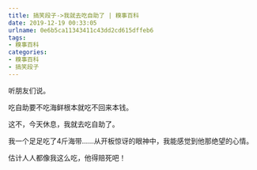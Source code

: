 ```yaml
---
title: 搞笑段子->我就去吃自助了 | 糗事百科
date: 2019-12-19 00:33:05
urlname: 0e6b5ca11343411c43dd2cd615dffeb6
tags: 
- 糗事百科
categories:
- 糗事百科
- 搞笑段子
---
```

听朋友们说。

吃自助要不吃海鲜根本就吃不回来本钱。

这不，今天休息，我就去吃自助了。

我一个足足吃了4斤海带……从开板惊讶的眼神中，我能感觉到他那绝望的心情。

估计人人都像我这么吃，他得赔死吧！


